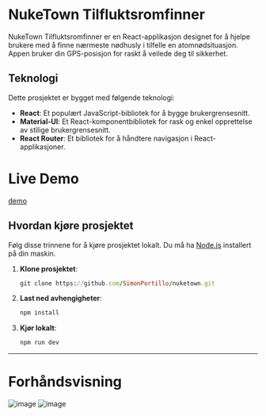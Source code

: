 # NukeTown Tilfluktsromfinner

NukeTown Tilfluktsromfinner er en React-applikasjon designet for å hjelpe brukere med å finne nærmeste nødhusly i tilfelle en atomnødsituasjon. Appen bruker din GPS-posisjon for raskt å veilede deg til sikkerhet.

## Teknologi

Dette prosjektet er bygget med følgende teknologi:
- **React**: Et populært JavaScript-bibliotek for å bygge brukergrensesnitt.
- **Material-UI**: Et React-komponentbibliotek for rask og enkel opprettelse av stilige brukergrensesnitt.
- **React Router**: Et bibliotek for å håndtere navigasjon i React-applikasjoner.

# Live Demo 
[demo](https://nuketown-one.vercel.app)
## Hvordan kjøre prosjektet

Følg disse trinnene for å kjøre prosjektet lokalt. Du må ha [Node.js](https://nodejs.org/en) installert på din maskin.

1. **Klone prosjektet**:
   ```ruby
   git clone https://github.com/SimonPortillo/nuketown.git
1. **Last ned avhengigheter**:
   ```ruby
   npm install
1. **Kjør lokalt**:
   ```ruby
   npm run dev
---
# Forhåndsvisning
![image](https://github.com/user-attachments/assets/cb52b96c-6f81-4dca-a00f-b8f64d29d845)
![image](https://github.com/user-attachments/assets/ee04f401-9363-4a23-9cc1-38354de79804)



